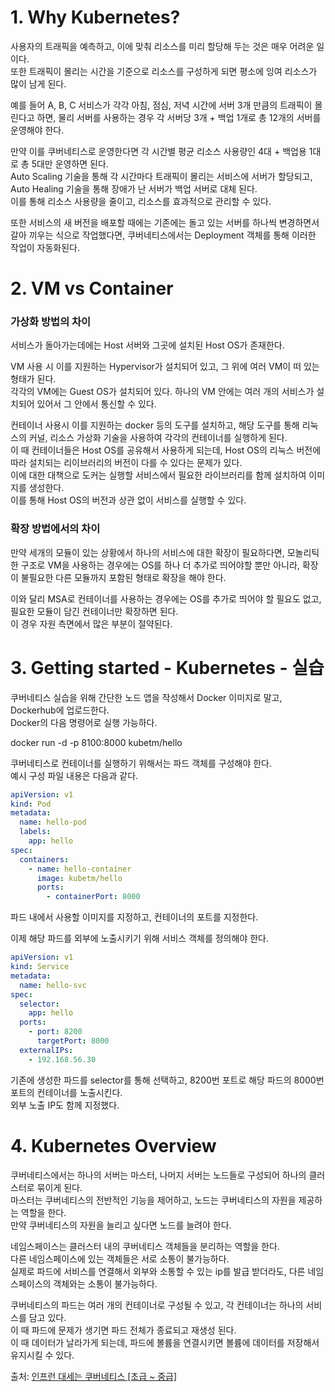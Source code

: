 # 1. Why Kubernetes?

사용자의 트래픽을 예측하고, 이에 맞춰 리소스를 미리 할당해 두는 것은 매우 어려운 일이다.  
또한 트래픽이 몰리는 시간을 기준으로 리소스를 구성하게 되면 평소에 잉여 리소스가 많이 남게 된다.

예를 들어 A, B, C 서비스가 각각 아침, 점심, 저녁 시간에 서버 3개 만큼의 트래픽이 몰린다고 하면, 물리 서버를 사용하는 경우 각 서버당 3개 + 백업 1개로 총 12개의 서버를 운영해야 한다.

만약 이를 쿠버네티스로 운영한다면 각 시간별 평균 리소스 사용량인 4대 + 백업용 1대로 총 5대만 운영하면 된다.  
Auto Scaling 기술을 통해 각 시간마다 트래픽이 몰리는 서비스에 서버가 할당되고, Auto Healing 기술을 통해 장애가 난 서버가 백업 서버로 대체 된다.  
이를 통해 리소스 사용량을 줄이고, 리소스를 효과적으로 관리할 수 있다.

또한 서비스의 새 버전을 배포할 때에는 기존에는 돌고 있는 서버를 하나씩 변경하면서 갈아 끼우는 식으로 작업했다면, 쿠버네티스에서는 Deployment 객체를 통해 이러한 작업이 자동화된다.

# 2. VM vs Container

### 가상화 방법의 차이

서비스가 돌아가는데에는 Host 서버와 그곳에 설치된 Host OS가 존재한다.

VM 사용 시 이를 지원하는 Hypervisor가 설치되어 있고, 그 위에 여러 VM이 떠 있는 형태가 된다.  
각각의 VM에는 Guest OS가 설치되어 있다. 하나의 VM 안에는 여러 개의 서비스가 설치되어 있어서 그 안에서 통신할 수 있다.

컨테이너 사용시 이를 지원하는 docker 등의 도구를 설치하고, 해당 도구를 통해 리눅스의 커널, 리소스 가상화 기술을 사용하여 각각의 컨테이너를 실행하게 된다.  
이 때 컨테이너들은 Host OS를 공유해서 사용하게 되는데, Host OS의 리눅스 버전에 따라 설치되는 리이브러리의 버전이 다를 수 있다는 문제가 있다.  
이에 대한 대책으로 도커는 실행할 서비스에서 필요한 라이브러리를 함께 설치하여 이미지를 생성한다.  
이를 통해 Host OS의 버전과 상관 없이 서비스를 실행할 수 있다.

### 확장 방법에서의 차이

만약 세개의 모듈이 있는 상황에서 하나의 서비스에 대한 확장이 필요하다면, 모놀리틱한 구조로 VM을 사용하는 경우에는 OS를 하나 더 추가로 띄어야할 뿐만 아니라, 확장이 불필요한 다른 모듈까지 포함된 형태로 확장을 해야 한다.

이와 달리 MSA로 컨테이너를 사용하는 경우에는 OS를 추가로 띄어야 할 필요도 없고, 필요한 모듈이 담긴 컨테이너만 확장하면 된다.  
이 경우 자원 측면에서 많은 부분이 절약된다.

# 3. Getting started - Kubernetes - 실습

쿠버네티스 실습을 위해 간단한 노드 앱을 작성해서 Docker 이미지로 말고, Dockerhub에 업로드한다.  
Docker의 다음 명령어로 실행 가능하다.

docker run -d -p 8100:8000 kubetm/hello

쿠버네티스로 컨테이너를 실행하기 위해서는 파드 객체를 구성해야 한다.  
예시 구성 파일 내용은 다음과 같다.

```yaml
apiVersion: v1
kind: Pod
metadata:
  name: hello-pod
  labels:
    app: hello
spec:
  containers:
    - name: hello-container
      image: kubetm/hello
      ports:
        - containerPort: 8000
```

파드 내에서 사용할 이미지를 지정하고, 컨테이너의 포트를 지정한다.

이제 해당 파드를 외부에 노출시키기 위해 서비스 객체를 정의해야 한다.

```yaml
apiVersion: v1
kind: Service
metadata:
  name: hello-svc
spec:
  selector:
    app: hello
  ports:
    - port: 8200
      targetPort: 8000
  externalIPs:
    - 192.168.56.30
```

기존에 생성한 파드를 selector를 통해 선택하고, 8200번 포트로 해당 파드의 8000번 포트의 컨테이너를 노출시킨다.  
외부 노출 IP도 함께 지정했다.

# 4. Kubernetes Overview

쿠버네티스에서는 하나의 서버는 마스터, 나머지 서버는 노드들로 구성되어 하나의 클러스터로 묶이게 된다.  
마스터는 쿠버네티스의 전반적인 기능을 제어하고, 노드는 쿠버네티스의 자원을 제공하는 역할을 한다.  
만약 쿠버네티스의 자원을 늘리고 싶다면 노드를 늘려야 한다.

네임스페이스는 클러스터 내의 쿠버네티스 객체들을 분리하는 역할을 한다.  
다른 네임스페이스에 있는 객체들은 서로 소통이 불가능하다.  
실제로 파드에 서비스를 연결해서 외부와 소통할 수 있는 ip를 발급 받더라도, 다른 네임스페이스의 객체와는 소통이 불가능하다.

쿠버네티스의 파드는 여러 개의 컨테이너로 구성될 수 있고, 각 컨테이너는 하나의 서비스를 담고 있다.  
이 때 파드에 문제가 생기면 파드 전체가 종료되고 재생성 된다.  
이 때 데이터가 날라가게 되는데, 파드에 볼륨을 연결시키면 볼륨에 데이터를 저장해서 유지시킬 수 있다.

출처: [인프런 대세는 쿠버네티스 [초급 ~ 중급]](https://inf.run/yW34)

